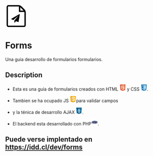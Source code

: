 <img src="img/__icon_form_1.svg" raw=true style="width: 70px;"/>

# Forms

Una guia desarrollo de formularios formularios.


## Description

* Esta es una guía de formularios creados con HTML <img src="img/__icon_html5.svg" raw=true style="width: 20px;"/> y CSS <img src="img/__icon_css3.svg" raw=true style="width: 20px;"/>.

* Tambien se ha ocupado JS <img src="img/__icon_js.svg" raw=true style="width: 20px;"/>para validar campos

* y la ténica de desarrollo AJAX <img src="img/__icon_ajax.svg" raw=true style="width: 20px;"/>.

* El backend esta desarrollado con PHP<img src="img/__icon_php.svg" raw=true style="width: 20px;"/>.

## Puede verse implentado en https://idd.cl/dev/forms